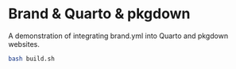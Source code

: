 # Brand & Quarto & pkgdown

A demonstration of integrating brand.yml into Quarto and pkgdown websites.

```sh
bash build.sh
```
